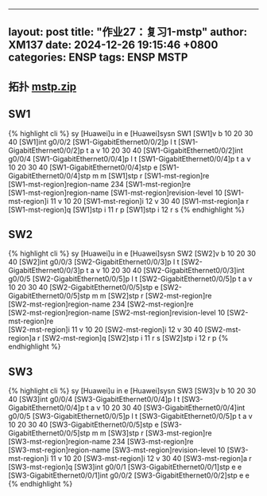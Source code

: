 
---
layout: post
title:  "作业27：复习1-mstp"
author: XM137
date:   2024-12-26 19:15:46 +0800
categories: ENSP
tags: ENSP MSTP
---

## 拓扑 **[mstp.zip](/assets/ENSP/20241226/mstp.zip)**


## SW1
{% highlight cli %}
<Huawei>sy
[Huawei]u in e
[Huawei]sysn SW1
[SW1]v b 10 20 30 40
[SW1]int g0/0/2
[SW1-GigabitEthernet0/0/2]p l t
[SW1-GigabitEthernet0/0/2]p t a v 10 20 30 40
[SW1-GigabitEthernet0/0/2]int g0/0/4
[SW1-GigabitEthernet0/0/4]p l t
[SW1-GigabitEthernet0/0/4]p t a v 10 20 30 40
[SW1-GigabitEthernet0/0/4]stp e
[SW1-GigabitEthernet0/0/4]stp m m
[SW1]stp r
[SW1-mst-region]re	
[SW1-mst-region]region-name 234
[SW1-mst-region]re	
[SW1-mst-region]region-name	
[SW1-mst-region]revision-level 10
[SW1-mst-region]i 11 v 10 20
[SW1-mst-region]i 12 v 30 40
[SW1-mst-region]a r
[SW1-mst-region]q
[SW1]stp i 11 r p
[SW1]stp i 12 r s
{% endhighlight %}

## SW2
{% highlight cli %}
<Huawei>sy
[Huawei]u in e
[Huawei]sysn SW2
[SW2]v b 10 20 30 40
[SW2]int g0/0/3
[SW2-GigabitEthernet0/0/3]p l t
[SW2-GigabitEthernet0/0/3]p t a v 10 20 30 40
[SW2-GigabitEthernet0/0/3]int g0/0/5
[SW2-GigabitEthernet0/0/5]p l t
[SW2-GigabitEthernet0/0/5]p t a v 10 20 30 40
[SW2-GigabitEthernet0/0/5]stp e 
[SW2-GigabitEthernet0/0/5]stp m m
[SW2]stp r
[SW2-mst-region]re	
[SW2-mst-region]region-name 234
[SW2-mst-region]re	
[SW2-mst-region]region-name	
[SW2-mst-region]revision-level 10
[SW2-mst-region]re	
[SW2-mst-region]i 11 v 10 20
[SW2-mst-region]i 12 v 30 40
[SW2-mst-region]a r
[SW2-mst-region]q
[SW2]stp i 11 r s
[SW2]stp i 12 r p
{% endhighlight %}

## SW3
{% highlight cli %}
<Huawei>sy
[Huawei]u in e
[Huawei]sysn SW3
[SW3]v b 10 20 30 40
[SW3]int g0/0/4
[SW3-GigabitEthernet0/0/4]p l t
[SW3-GigabitEthernet0/0/4]p t a v 10 20 30 40
[SW3-GigabitEthernet0/0/4]int g0/0/5
[SW3-GigabitEthernet0/0/5]p l t
[SW3-GigabitEthernet0/0/5]p t a v 10 20 30 40
[SW3-GigabitEthernet0/0/5]stp e
[SW3-GigabitEthernet0/0/5]stp m m
[SW3]stp r
[SW3-mst-region]re	
[SW3-mst-region]region-name 234
[SW3-mst-region]re	
[SW3-mst-region]region-name	
[SW3-mst-region]revision-level 10
[SW3-mst-region]i 11 v 10 20
[SW3-mst-region]i 12 v 30 40
[SW3-mst-region]a r
[SW3-mst-region]q
[SW3]int g0/0/1
[SW3-GigabitEthernet0/0/1]stp e e
[SW3-GigabitEthernet0/0/1]int g0/0/2
[SW3-GigabitEthernet0/0/2]stp e e
{% endhighlight %}
